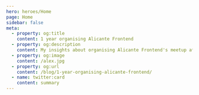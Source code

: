 ```yaml
---
hero: heroes/Home
page: Home
sidebar: false
meta:
  - property: og:title
    content: 1 year organising Alicante Frontend
  - property: og:description
    content: My insights about organising Alicante Frontend's meetup after a year
  - property: og:image
    content: /alex.jpg
  - property: og:url
    content: /blog/1-year-organising-alicante-frontend/
  - name: twitter:card
    content: summary
---
```

